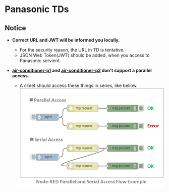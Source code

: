 # Panasonic TDs

## Notice

- **Correct URL and JWT will be informed you locally.**
    - For the security reason, the URL in TD is tentative.
    - JSON Web Token(JWT) should be added, when you access to Panasonic servient.

- **[air-conditioner-p1](air-conditioner-p1.jsonld) and [air-conditioner-p2](air-conditioner-p2.jsonld) don't support a parallel access.**
    - A clinet should access these things in series, like bellow.
    ![Node-RED Parallel and Serial Access Flow Example](images/Node-RED_Parallel_and_Serial_Access_Flow_Example.png "Node-RED Parallel and Serial Access Flow Example")
